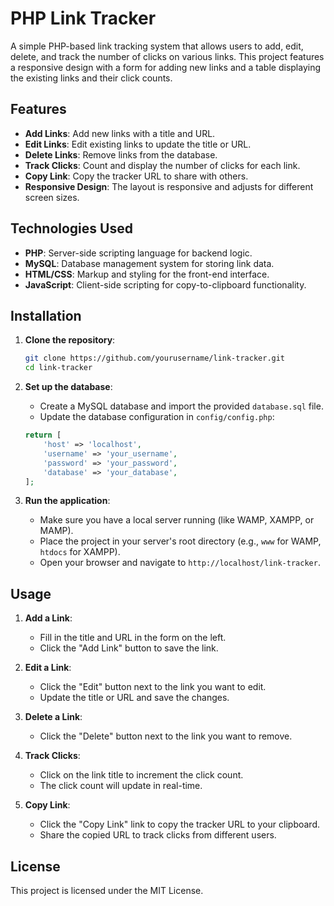 # PHP Link Tracker

A simple PHP-based link tracking system that allows users to add, edit, delete, and track the number of clicks on various links. This project features a responsive design with a form for adding new links and a table displaying the existing links and their click counts.

## Features

- **Add Links**: Add new links with a title and URL.
- **Edit Links**: Edit existing links to update the title or URL.
- **Delete Links**: Remove links from the database.
- **Track Clicks**: Count and display the number of clicks for each link.
- **Copy Link**: Copy the tracker URL to share with others.
- **Responsive Design**: The layout is responsive and adjusts for different screen sizes.

## Technologies Used

- **PHP**: Server-side scripting language for backend logic.
- **MySQL**: Database management system for storing link data.
- **HTML/CSS**: Markup and styling for the front-end interface.
- **JavaScript**: Client-side scripting for copy-to-clipboard functionality.

## Installation

1. **Clone the repository**:
    ```sh
    git clone https://github.com/yourusername/link-tracker.git
    cd link-tracker
    ```

2. **Set up the database**:
    - Create a MySQL database and import the provided `database.sql` file.
    - Update the database configuration in `config/config.php`:
    ```php
    return [
        'host' => 'localhost',
        'username' => 'your_username',
        'password' => 'your_password',
        'database' => 'your_database',
    ];
    ```

3. **Run the application**:
    - Make sure you have a local server running (like WAMP, XAMPP, or MAMP).
    - Place the project in your server's root directory (e.g., `www` for WAMP, `htdocs` for XAMPP).
    - Open your browser and navigate to `http://localhost/link-tracker`.

## Usage

1. **Add a Link**:
    - Fill in the title and URL in the form on the left.
    - Click the "Add Link" button to save the link.

2. **Edit a Link**:
    - Click the "Edit" button next to the link you want to edit.
    - Update the title or URL and save the changes.

3. **Delete a Link**:
    - Click the "Delete" button next to the link you want to remove.

4. **Track Clicks**:
    - Click on the link title to increment the click count.
    - The click count will update in real-time.

5. **Copy Link**:
    - Click the "Copy Link" link to copy the tracker URL to your clipboard.
    - Share the copied URL to track clicks from different users.

## License

This project is licensed under the MIT License.

